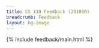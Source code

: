 ```yaml
---
title: CS 110 Feedback (201810)
breadcrumb: Feedback
layout: bg-image
---
```

{% include feedback/main.html %}
